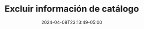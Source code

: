 ---
weight: 525
title: "Excluir información de catálogo"
description: "Excluir información de catálogo"
icon: "category"
color: "primary"
date: "2024-04-08T23:13:49-05:00"
lastmod: "2024-04-08T23:13:49-05:00"
draft: false
toc: true
---